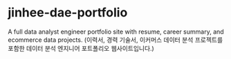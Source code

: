 # jinhee-dae-portfolio
A full data analyst engineer portfolio site with resume, career summary, and ecommerce data projects. (이력서, 경력 기술서, 이커머스 데이터 분석 프로젝트를 포함한 데이터 분석 엔지니어 포트폴리오 웹사이트입니다.)
